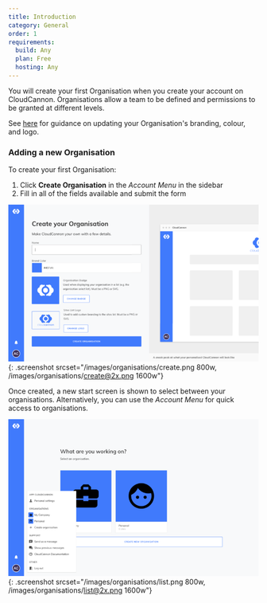 ```yaml
---
title: Introduction
category: General
order: 1
requirements:
  build: Any
  plan: Free
  hosting: Any
---
```


You will create your first Organisation when you create your account on CloudCannon. Organisations allow a team to be defined and permissions to be granted at different levels.

See [here](/organisations/branding/) for guidance on updating your Organisation's branding, colour, and logo.

### Adding a new Organisation

To create your first Organisation:

1. Click **Create Organisation** in the *Account Menu* in the sidebar
2. Fill in all of the fields available and submit the form

![Adding an Organisation Interface](/images/organisations/create.png){: .screenshot srcset="/images/organisations/create.png 800w, /images/organisations/create@2x.png 1600w"}

Once created, a new start screen is shown to select between your organisations. Alternatively, you can use the *Account Menu* for quick access to organisations.

![Organisation List Interface](/images/organisations/list.png){: .screenshot srcset="/images/organisations/list.png 800w, /images/organisations/list@2x.png 1600w"}
